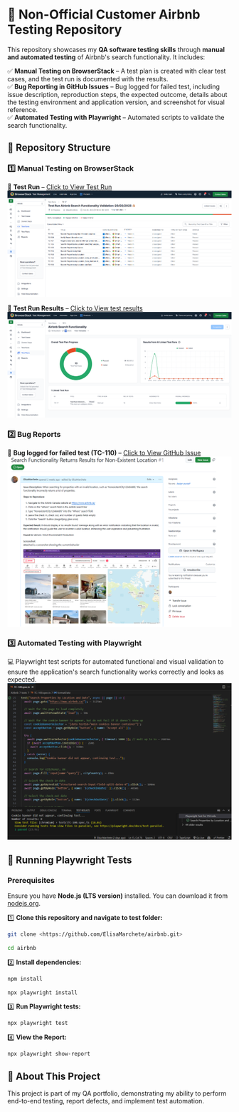 # 🏡 Non-Official Customer Airbnb Testing Repository

This repository showcases my **QA software testing skills** through **manual and automated testing** of Airbnb's search functionality. It includes:

✅ **Manual Testing on BrowserStack** – A test plan is created with clear test cases, and the test run is documented with the results.  
✅ **Bug Reporting in GitHub Issues** – Bug logged for failed test, including issue description, reproduction steps, the expected outcome, details about the testing environment and application version, and screenshot for visual reference.  
✅ **Automated Testing with Playwright** – Automated scripts to validate the search functionality.

## 📂 Repository Structure

### 1️⃣ Manual Testing on BrowserStack

🔹 **Test Run** – [Click to View Test Run](https://test-management.browserstack.com/projects/1510499/test-runs/TR-17?public_token=5c1d60eb68c248268e61dbcced8b8cb713f66aba18371e0f47df3778dfb8ebe4d4729925fe6b92ef3b59486f8c397d6890450d0ce12aae5f2587dc754a879f2f&public_token_id=1162)
![Test Run](./img/TestRunReport.PNG)

🔹 **Test Run Results** – [Click to View test results](https://test-management.browserstack.com/projects/1510499/test-runs/TR-17?public_token=5c1d60eb68c248268e61dbcced8b8cb713f66aba18371e0f47df3778dfb8ebe4d4729925fe6b92ef3b59486f8c397d6890450d0ce12aae5f2587dc754a879f2f&public_token_id=1162)
![Test Run Results](./img/TestRunResult.PNG)

### 2️⃣ Bug Reports

📌 **Bug logged for failed test (TC-110)** – [Click to View GitHub Issue](https://github.com/ElisaMarchete/airbnb/issues/1)
![Bug Report](./img/Bug.PNG)

### 3️⃣ Automated Testing with Playwright

💻 Playwright test scripts for automated functional and visual validation to ensure the application's search functionality works correctly and looks as expected.
![Bug Report](./img/Playwright.PNG)

## 🚀 Running Playwright Tests

### Prerequisites

Ensure you have **Node.js (LTS version)** installed. You can download it from [nodejs.org](https://nodejs.org/).

1️⃣ **Clone this repository and navigate to test folder:**

```bash
git clone <https://github.com/ElisaMarchete/airbnb.git>
```

```bash
cd airbnb
```

2️⃣ **Install dependencies:**

```bash
npm install
```

```bash
npx playwright install
```

3️⃣ **Run Playwright tests:**

```bash
npx playwright test
```

4️⃣ **View the Report:**

```bash
npx playwright show-report
```

## 🎯 About This Project

This project is part of my QA portfolio, demonstrating my ability to perform end-to-end testing, report defects, and implement test automation.
